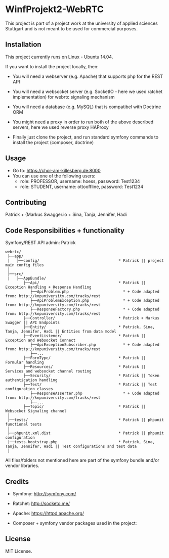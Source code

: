# WinfProjekt2-WebRTC

This project is part of a project work at the university of applied sciences Stuttgart and is not meant to be used for commercial purposes.

## Installation

This project currently runs on Linux - Ubuntu 14.04.

If you want to install the project locally, then:

- You will need a webserver (e.g. Apache) that supports php for the REST API
- You will need a websocket server (e.g. SocketIO - here we used ratchet implementation) for webrtc signaling mechanism
- You will need a database (e.g. MySQL) that is compatibel with Doctrine ORM
- You might need a proxy in order to run both of the above described servers, here we used reverse proxy HAProxy

- Finally just clone the project, and run standard symfony commands to install the project (composer, doctrine)

## Usage

- Go to: https://chor-am-killesberg.de:8000
- You can use one of the following users: 
  - role: PROFESSOR, username: hoess, password: Test1234
  - role: STUDENT, username: ottooffline, password: Test1234

## Contributing

Patrick + (Markus Swagger.io  + Sina, Tanja, Jennifer, Hadi

## Code Responsibilities + functionality

Symfony/REST API admin: Patrick

```
webrtc/
 ├──app/                        
 |   ├──config/                                   * Patrick || project main config files
 │
 ├──src/                        
 |   ├──AppBundle/                    
        ├──Api/                                   * Patrick || Exception Handling + Response Handling
           ├──ApiProblem.php                        * + Code adapted from: http://knpuniversity.com/tracks/rest
           ├──ApiProblemException.php               * + Code adapted from: http://knpuniversity.com/tracks/rest
           ├──ResponseFactory.php                   * + Code adapted from: http://knpuniversity.com/tracks/rest
        ├──Controller/                            * Patrick + Markus Swagger || API Endpoints
        ├──Entity/                                * Patrick, Sina, Tanja, Jennifer, Hadi || Entities from data model
        ├──EventListener/                         * Patrick || Exception and Websocket Connect
           ├──ApiExceptionSubscriber.php            * + Code adapted from: http://knpuniversity.com/tracks/rest
           ├──...                                   
        ├──FormType/                              * Patrick || Formular handling
        ├──Resources/                             * Patrick || Services and websocket channel routing
        ├──Security/                              * Patrick || Token authentication handling
        ├──Test/                                  * Patrick || Test configuration classes
           ├──ResponseAsserter.php                  * + Code adapted from: http://knpuniversity.com/tracks/rest
           ├──...                                   
        ├──Topic/                                 * Patrick || Websocket Signaling channel
 │
 ├──tests/                                        * Patrick || phpunit functional tests
 │
 ├──phpunit.xml.dist                              * Patrick || phpunit configuration
 ├──tests.bootstrap.php                           * Patrick, Sina, Tanja, Jennifer, Hadi || Test configurations and test data
 │
```

All files/folders not mentioned here are part of the symfony bundle and/or vendor libraries.

## Credits

- Symfony: http://symfony.com/
- Ratchet: http://socketo.me/
- Apache: https://httpd.apache.org/

- Composer + symfony vendor packages used in the project:


## License

MIT License.
